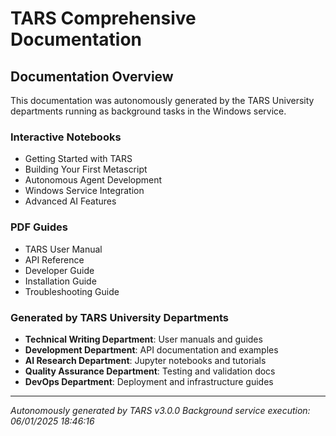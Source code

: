 ﻿# TARS Comprehensive Documentation

## Documentation Overview

This documentation was autonomously generated by the TARS University departments
running as background tasks in the Windows service.

### Interactive Notebooks
- Getting Started with TARS
- Building Your First Metascript  
- Autonomous Agent Development
- Windows Service Integration
- Advanced AI Features

### PDF Guides
- TARS User Manual
- API Reference
- Developer Guide
- Installation Guide
- Troubleshooting Guide

### Generated by TARS University Departments
- **Technical Writing Department**: User manuals and guides
- **Development Department**: API documentation and examples
- **AI Research Department**: Jupyter notebooks and tutorials
- **Quality Assurance Department**: Testing and validation docs
- **DevOps Department**: Deployment and infrastructure guides

---
*Autonomously generated by TARS v3.0.0*
*Background service execution: 06/01/2025 18:46:16*
